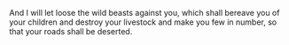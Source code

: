 And I will let loose the wild beasts against you, which shall bereave you of your children and destroy your livestock and make you few in number, so that your roads shall be deserted.
